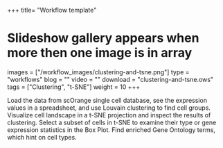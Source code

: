 +++
title= "Workflow template"
# Slideshow gallery appears when more then one image is in array
images =  ["/workflow_images/clustering-and-tsne.png"]
type = "workflows"
blog =  ""
video = ""
download = "clustering-and-tsne.ows"
tags = ["Clustering", "t-SNE"]
weight = 10
+++

Load the data from scOrange single cell database, see the expression values in a spreadsheet, and use Louvain clustering to find cell groups. Visualize cell landscape in a t-SNE projection and inspect the results of clustering. Select a subset of cells in t-SNE to examine their type or gene expression statistics in the Box Plot. Find enriched Gene Ontology terms, which hint on cell types.